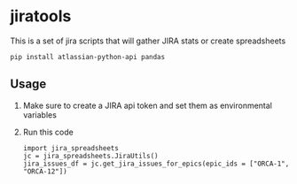 # jiratools
This is a set of jira scripts that will gather JIRA stats or create spreadsheets

```
pip install atlassian-python-api pandas
```


## Usage

1. Make sure to create a JIRA api token and set them as environmental variables
2. Run this code

    ```
    import jira_spreadsheets
    jc = jira_spreadsheets.JiraUtils()
    jira_issues_df = jc.get_jira_issues_for_epics(epic_ids = ["ORCA-1", "ORCA-12"])
    ```